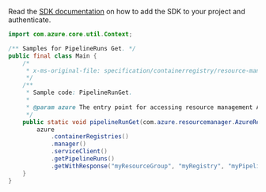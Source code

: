 Read the [SDK documentation](https://github.com/Azure/azure-sdk-for-java/blob/azure-resourcemanager_2.10.0/sdk/resourcemanager/azure-resourcemanager/README.md) on how to add the SDK to your project and authenticate.

```java
import com.azure.core.util.Context;

/** Samples for PipelineRuns Get. */
public final class Main {
    /*
     * x-ms-original-file: specification/containerregistry/resource-manager/Microsoft.ContainerRegistry/preview/2019-12-01-preview/examples/PipelineRunGet.json
     */
    /**
     * Sample code: PipelineRunGet.
     *
     * @param azure The entry point for accessing resource management APIs in Azure.
     */
    public static void pipelineRunGet(com.azure.resourcemanager.AzureResourceManager azure) {
        azure
            .containerRegistries()
            .manager()
            .serviceClient()
            .getPipelineRuns()
            .getWithResponse("myResourceGroup", "myRegistry", "myPipelineRun", Context.NONE);
    }
}
```
